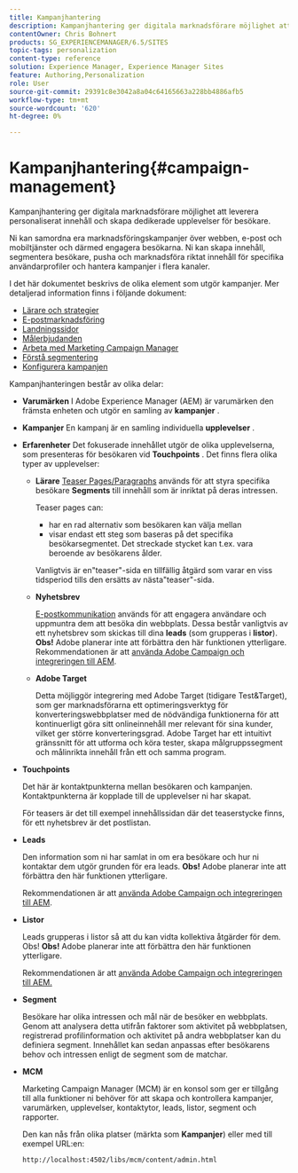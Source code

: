 ```yaml
---
title: Kampanjhantering
description: Kampanjhantering ger digitala marknadsförare möjlighet att leverera personaliserat innehåll och skapa dedikerade upplevelser för besökare. Ni kan samordna era marknadsföringskampanjer över webben, e-post och mobiltjänster och därmed engagera besökarna.
contentOwner: Chris Bohnert
products: SG_EXPERIENCEMANAGER/6.5/SITES
topic-tags: personalization
content-type: reference
solution: Experience Manager, Experience Manager Sites
feature: Authoring,Personalization
role: User
source-git-commit: 29391c8e3042a8a04c64165663a228bb4886afb5
workflow-type: tm+mt
source-wordcount: '620'
ht-degree: 0%

---
```



# Kampanjhantering{#campaign-management}

Kampanjhantering ger digitala marknadsförare möjlighet att leverera personaliserat innehåll och skapa dedikerade upplevelser för besökare.

Ni kan samordna era marknadsföringskampanjer över webben, e-post och mobiltjänster och därmed engagera besökarna. Ni kan skapa innehåll, segmentera besökare, pusha och marknadsföra riktat innehåll för specifika användarprofiler och hantera kampanjer i flera kanaler.

I det här dokumentet beskrivs de olika element som utgör kampanjer. Mer detaljerad information finns i följande dokument:

* [Lärare och strategier](/help/sites-classic-ui-authoring/classic-personalization-campaigns-teasers-strategy.md)
* [E-postmarknadsföring](/help/sites-classic-ui-authoring/classic-personalization-campaigns-email.md)
* [Landningssidor](/help/sites-classic-ui-authoring/classic-personalization-campaigns-landingpage.md)
* [Målerbjudanden](/help/sites-classic-ui-authoring/classic-personalization-campaigns-target-offers.md)
* [Arbeta med Marketing Campaign Manager](/help/sites-classic-ui-authoring/classic-personalization-campaigns-mktg-manager.md)
* [Förstå segmentering](/help/sites-classic-ui-authoring/classic-personalization-campaigns-segmentation.md)
* [Konfigurera kampanjen](/help/sites-classic-ui-authoring/classic-personalization-campaigns-setting-up-your.md)

Kampanjhanteringen består av olika delar:

* **Varumärken**
I Adobe Experience Manager (AEM) är varumärken den främsta enheten och utgör en samling av **kampanjer** .

* **Kampanjer**
En kampanj är en samling individuella **upplevelser** .

* **Erfarenheter**
Det fokuserade innehållet utgör de olika upplevelserna, som presenteras för besökaren vid **Touchpoints** . Det finns flera olika typer av upplevelser:

   * **Lärare**
     [Teaser Pages/Paragraphs](#teasers) används för att styra specifika besökare **Segments** till innehåll som är inriktat på deras intressen.

     Teaser pages can:

      * har en rad alternativ som besökaren kan välja mellan
      * visar endast ett steg som baseras på det specifika besökarsegmentet. Det streckade stycket kan t.ex. vara beroende av besökarens ålder.

     Vanligtvis är en&quot;teaser&quot;-sida en tillfällig åtgärd som varar en viss tidsperiod tills den ersätts av nästa&quot;teaser&quot;-sida.

   * **Nyhetsbrev**

     [E-postkommunikation](#emailmarketing) används för att engagera användare och uppmuntra dem att besöka din webbplats. Dessa består vanligtvis av ett nyhetsbrev som skickas till dina **leads** (som grupperas i **listor**). **Obs!** Adobe planerar inte att förbättra den här funktionen ytterligare. Rekommendationen är att [använda Adobe Campaign och integreringen till AEM](/help/sites-administering/campaign.md).

   * **Adobe Target**

     Detta möjliggör integrering med Adobe Target (tidigare Test&amp;Target), som ger marknadsförarna ett optimeringsverktyg för konverteringswebbplatser med de nödvändiga funktionerna för att kontinuerligt göra sitt onlineinnehåll mer relevant för sina kunder, vilket ger större konverteringsgrad. Adobe Target har ett intuitivt gränssnitt för att utforma och köra tester, skapa målgruppssegment och målinrikta innehåll från ett och samma program.

* **Touchpoints**

  Det här är kontaktpunkterna mellan besökaren och kampanjen. Kontaktpunkterna är kopplade till de upplevelser ni har skapat.

  För teasers är det till exempel innehållssidan där det teaserstycke finns, för ett nyhetsbrev är det postlistan.

* **Leads**

  Den information som ni har samlat in om era besökare och hur ni kontaktar dem utgör grunden för era leads. **Obs!** Adobe planerar inte att förbättra den här funktionen ytterligare.

  Rekommendationen är att [använda Adobe Campaign och integreringen till AEM](/help/sites-administering/campaign.md).

* **Listor**

  Leads grupperas i listor så att du kan vidta kollektiva åtgärder för dem. Obs! **Obs!** Adobe planerar inte att förbättra den här funktionen ytterligare.

  Rekommendationen är att [använda Adobe Campaign och integreringen till AEM.](/help/sites-administering/campaign.md)

* **Segment**

  Besökare har olika intressen och mål när de besöker en webbplats. Genom att analysera detta utifrån faktorer som aktivitet på webbplatsen, registrerad profilinformation och aktivitet på andra webbplatser kan du definiera segment. Innehållet kan sedan anpassas efter besökarens behov och intressen enligt de segment som de matchar.

* **MCM**

  Marketing Campaign Manager (MCM) är en konsol som ger er tillgång till alla funktioner ni behöver för att skapa och kontrollera kampanjer, varumärken, upplevelser, kontaktytor, leads, listor, segment och rapporter.

  Den kan nås från olika platser (märkta som **Kampanjer**) eller med till exempel URL:en:

  `http://localhost:4502/libs/mcm/content/admin.html`
